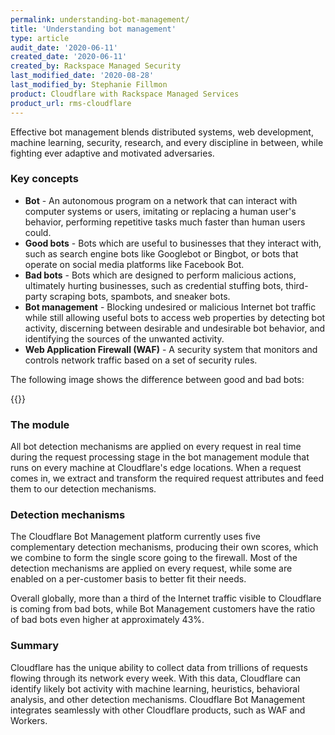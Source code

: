 ```yaml
---
permalink: understanding-bot-management/
title: 'Understanding bot management'
type: article
audit_date: '2020-06-11'
created_date: '2020-06-11'
created_by: Rackspace Managed Security
last_modified_date: '2020-08-28'
last_modified_by: Stephanie Fillmon
product: Cloudflare with Rackspace Managed Services
product_url: rms-cloudflare
---
```


Effective bot management blends distributed systems, web development,
machine learning, security, research, and every discipline in between, while
fighting ever adaptive and motivated adversaries.

### Key concepts

- **Bot** - An autonomous program on a network that can interact with computer
  systems or users, imitating or replacing a human user's behavior, performing
  repetitive tasks much faster than human users could.
- **Good bots** - Bots which are useful to businesses that they interact
  with, such as search engine bots like Googlebot or Bingbot, or bots that
  operate on social media platforms like Facebook Bot.
- **Bad bots** - Bots which are designed to perform malicious actions,
  ultimately hurting businesses, such as credential stuffing bots,
  third-party scraping bots, spambots, and sneaker bots.
- **Bot management** - Blocking undesired or malicious Internet bot traffic
  while still allowing useful bots to access web properties by detecting
  bot activity, discerning between desirable and undesirable bot behavior,
  and identifying the sources of the unwanted activity.
- **Web Application Firewall (WAF)** - A security system that monitors and
  controls network traffic based on a set of security rules.

The following image shows the difference between good and bad bots:

{{<image src="good-bad-bots.png" alt="" title="">}}

### The module

All bot detection mechanisms are applied on every request in real time during
the request processing stage in the bot management module that runs on
every machine at Cloudflare's edge locations. When a request comes in, we
extract and transform the required request attributes and feed them to our
detection mechanisms.

### Detection mechanisms

The Cloudflare Bot Management platform currently uses five complementary
detection mechanisms, producing their own scores, which we combine to form
the single score going to the firewall. Most of the detection mechanisms are
applied on every request, while some are enabled on a per-customer basis to
better fit their needs.

Overall globally, more than a third of the Internet traffic visible to
Cloudflare is coming from bad bots, while Bot Management customers have the
ratio of bad bots even higher at approximately 43%.

### Summary

Cloudflare has the unique ability to collect data from trillions of requests
flowing through its network every week. With this data, Cloudflare can
identify likely bot activity with machine learning, heuristics, behavioral
analysis, and other detection mechanisms. Cloudflare Bot Management
integrates seamlessly with other Cloudflare products, such as WAF and Workers.
